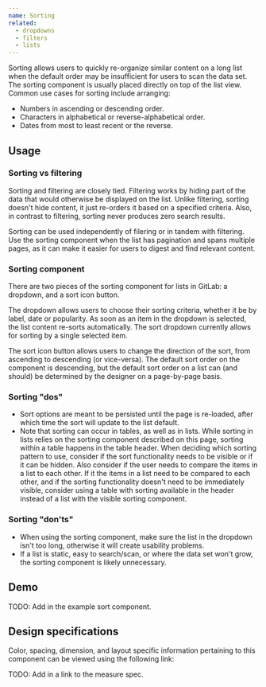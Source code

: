 ```yaml
---
name: Sorting
related:
  - dropdowns
  - filters
  - lists
---
```


Sorting allows users to quickly re-organize similar content on a long list when the default order may be insufficient for users to scan the data set. The sorting component is usually placed directly on top of the list view. Common use cases for sorting include arranging:

*   Numbers in ascending or descending order.
*   Characters in alphabetical or reverse-alphabetical order.
*   Dates from most to least recent or the reverse.

## Usage

### Sorting vs filtering

Sorting and filtering are closely tied. Filtering works by hiding part of the data that would otherwise be displayed on the list. Unlike filtering, sorting doesn't hide content, it just re-orders it based on a specified criteria. Also, in contrast to filtering, sorting never produces zero search results. 

Sorting can be used independently of filering or in tandem with filtering. Use the sorting component when the list has pagination and spans multiple pages, as it can make it easier for users to digest and find relevant content.

### Sorting component

There are two pieces of the sorting component for lists in GitLab: a dropdown, and a sort icon button.

The dropdown allows users to choose their sorting criteria, whether it be by label, date or popularity. As soon as an item in the dropdown is selected, the list content re-sorts automatically. The sort dropdown currently allows for sorting by a single selected item.

The sort icon button allows users to change the direction of the sort, from ascending to descending (or vice-versa). The default sort order on the component is descending, but the default sort order on a list can (and should) be determined by the designer on a page-by-page basis.

### Sorting "dos"

* Sort options are meant to be persisted until the page is re-loaded, after which time the sort will update to the list default. 
* Note that sorting can occur in tables, as well as in lists. While sorting in lists relies on the sorting component described on this page, sorting within a table happens in the table header. When deciding which sorting pattern to use, consider if the sort functionality needs to be visible or if it can be hidden. Also consider if the user needs to compare the items in a list to each other. If it the items in a list need to be compared to each other, and if the sorting functionality doesn't need to be immediately visible, consider using a table with sorting available in the header instead of a list with the visible sorting component.

### Sorting "don'ts"

* When using the sorting component, make sure the list in the dropdown isn't too long, otherwise it will create usability problems.
* If a list is static, easy to search/scan, or where the data set won't grow, the sorting component is likely unnecessary.

## Demo

TODO: Add in the example sort component.

## Design specifications

Color, spacing, dimension, and layout specific information pertaining to this component can be viewed using the following link:

TODO: Add in a link to the measure spec.
